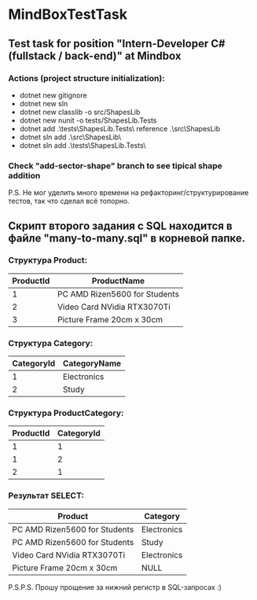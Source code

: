 # MindBoxTestTask
## Test task for position "Intern-Developer C# (fullstack / back-end)" at Mindbox

### Actions (project  structure initialization):
* dotnet new gitignore
* dotnet new sln
* dotnet new classlib -o src/ShapesLib
* dotnet new nunit -o tests/ShapesLib.Tests
* dotnet add .\tests\ShapesLib.Tests\ reference .\src\ShapesLib
* dotnet sln add .\src\ShapesLib\
* dotnet sln add .\tests\ShapesLib.Tests\

### Check "add-sector-shape" branch to see tipical shape addition


P.S. Не мог уделить много времени на рефакторинг/структурирование тестов, так что сделал всё топорно.

## Скрипт второго задания с SQL находится в файле "many-to-many.sql" в корневой папке.

### Структура Product:
| ProductId | ProductName                   |
|-----------|-------------------------------|
| 1         | PC AMD Rizen5600 for Students |
| 2         | Video Card NVidia RTX3070Ti   |
| 3         | Picture Frame 20cm x 30cm     |

### Структура Category:
| CategoryId | CategoryName |
|------------|--------------|
| 1          | Electronics  |
| 2          | Study        |

### Структура ProductCategory:
| ProductId | CategoryId |
|-----------|------------|
| 1         | 1          |
| 1         | 2          |
| 2         | 1          |

### Результат SELECT:
| Product                       | Category    |
|-------------------------------|-------------|
| PC AMD Rizen5600 for Students | Electronics |
| PC AMD Rizen5600 for Students | Study       |
| Video Card NVidia RTX3070Ti   | Electronics |
| Picture Frame 20cm x 30cm     | NULL        |

P.S.P.S. Прошу прощение за нижний регистр в SQL-запросах :)